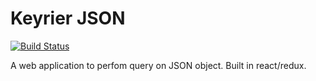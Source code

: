 # Keyrier JSON

[![Build Status](https://travis-ci.org/magoo-magoo/keyrier-json.svg?branch=master)](https://travis-ci.org/magoo-magoo/keyrier-json)

A web application to perfom query on JSON object. Built in react/redux.
